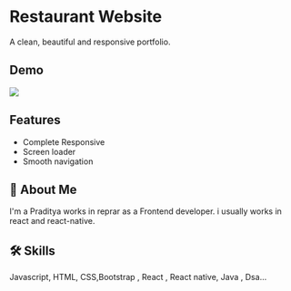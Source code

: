 # Restaurant Website

A clean, beautiful and responsive portfolio.

## Demo

[![](https://cdn-icons-png.flaticon.com/128/3170/3170733.png)](https://quick-bites.netlify.app/)

## Features

- Complete Responsive
- Screen loader
- Smooth navigation

## 🚀 About Me

I'm a Praditya works in reprar as a Frontend developer. i usually works in react and react-native.

## 🛠 Skills

Javascript, HTML, CSS,Bootstrap , React , React native, Java , Dsa...
